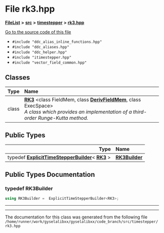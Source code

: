 

# File rk3.hpp



[**FileList**](files.md) **>** [**src**](dir_68267d1309a1af8e8297ef4c3efbcdba.md) **>** [**timestepper**](dir_ddbbe171637b3a2a6c78c931b02a7373.md) **>** [**rk3.hpp**](rk3_8hpp.md)

[Go to the source code of this file](rk3_8hpp_source.md)



* `#include "ddc_alias_inline_functions.hpp"`
* `#include "ddc_aliases.hpp"`
* `#include "ddc_helper.hpp"`
* `#include "itimestepper.hpp"`
* `#include "vector_field_common.hpp"`















## Classes

| Type | Name |
| ---: | :--- |
| class | [**RK3**](classRK3.md) &lt;class FieldMem, class [**DerivFieldMem**](classITimeStepper.md#typedef-derivfieldmem), class ExecSpace&gt;<br>_A class which provides an implementation of a third-order Runge-Kutta method._  |


## Public Types

| Type | Name |
| ---: | :--- |
| typedef [**ExplicitTimeStepperBuilder**](classExplicitTimeStepperBuilder.md)&lt; [**RK3**](classRK3.md) &gt; | [**RK3Builder**](#typedef-rk3builder)  <br> |
















































## Public Types Documentation




### typedef RK3Builder 

```C++
using RK3Builder =  ExplicitTimeStepperBuilder<RK3>;
```




<hr>

------------------------------
The documentation for this class was generated from the following file `/home/runner/work/gyselalibxx/gyselalibxx/code_branch/src/timestepper/rk3.hpp`


